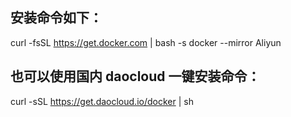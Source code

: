 ## 安装命令如下：
curl -fsSL https://get.docker.com | bash -s docker --mirror Aliyun

## 也可以使用国内 daocloud 一键安装命令：
curl -sSL https://get.daocloud.io/docker | sh



